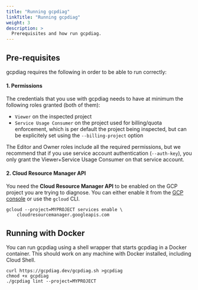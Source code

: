 ```yaml
---
title: "Running gcpdiag"
linkTitle: "Running gcpdiag"
weight: 3
description: >
  Prerequisites and how run gcpdiag.
---
```


## Pre-requisites

gcpdiag requires the following in order to be able to run correctly:

#### 1. Permissions

The credentials that you use with gcpdiag needs to have at minimum the
following roles granted (both of them):

- `Viewer` on the inspected project
- `Service Usage Consumer` on the project used for billing/quota enforcement,
  which is per default the project being inspected, but can be explicitely set
  using the `--billing-project` option

The Editor and Owner roles include all the required permissions, but we
recommend that if you use service account authentication (`--auth-key`), you
only grant the Viewer+Service Usage Consumer on that service account.

#### 2. Cloud Resource Manager API

You need the **Cloud Resource Manager API** to be enabled on the GCP project you
are trying to diagnose. You can either enable it from the
[GCP console](https://console.cloud.google.com/marketplace/product/google/cloudresourcemanager.googleapis.com)
or use the `gcloud` CLI.

```
gcloud --project=MYPROJECT services enable \
    cloudresourcemanager.googleapis.com
```

## Running with Docker

You can run gcpdiag using a shell wrapper that starts gcpdiag in a Docker
container. This should work on any machine with Docker installed, including
Cloud Shell.

```
curl https://gcpdiag.dev/gcpdiag.sh >gcpdiag
chmod +x gcpdiag
./gcpdiag lint --project=MYPROJECT
```
